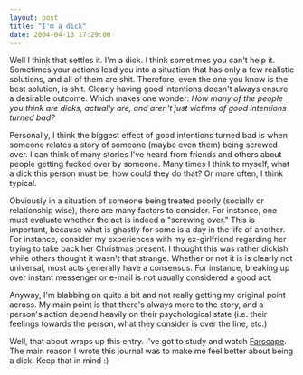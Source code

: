 ```yaml
---
layout: post
title: "I'm a dick"
date: 2004-04-13 17:29:00
---
```

Well I think that settles it.  I'm a dick.  I think sometimes you can't help it.  Sometimes your actions lead you into a situation that has only a few realistic solutions, and all of them are shit.  Therefore, even the one you know is the best solution, is shit.  Clearly having good intentions doesn't always ensure a desirable outcome.  Which makes one wonder: <i>How many of the people you think are dicks, actually are, and aren't just victims of good intentions turned bad?</i>

<!--more-->

Personally, I think the biggest effect of good intentions turned bad is when someone relates a story of someone (maybe even them) being screwed over.  I can think of many stories I've heard from friends and others about people getting fucked over by someone.  Many times I think to myself, what a dick this person must be, how could they do that?  Or more often, I think typical.  

Obviously in a situation of someone being treated poorly (socially or relationship wise), there are many factors to consider.  For instance, one must evaluate whether the act is indeed a "screwing over."  This is important, because what is ghastly for some is a day in the life of another.  For instance, consider my experiences with my ex-girlfriend regarding her trying to take back her Christmas present.  I thought this was rather dickish while others thought it wasn't that strange.  Whether or not it is is clearly not universal, most acts generally have a consensus.  For instance, breaking up over instant messenger or e-mail is not usually considered a good act.

Anyway, I'm blabbing on quite a bit and not really getting my original point across.  My main point is that there's always more to the story, and a person's action depend heavily on their psychological state (i.e. their feelings towards the person, what they consider is over the line, etc.)

Well, that about wraps up this entry.  I've got to study and watch <a href="http://www.scifi.com/farscape/">Farscape</a>.  The main reason I wrote this journal was to make me feel better about being a dick.  Keep that in mind :)